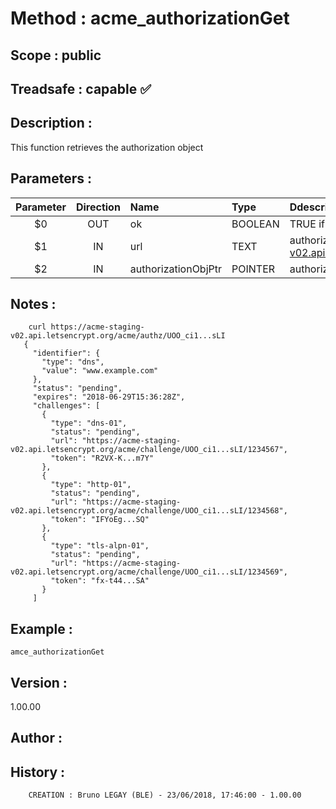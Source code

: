 ﻿# **Method :** acme_authorizationGet
## **Scope :** public
## **Treadsafe :** capable ✅ 
## **Description :** 
This function retrieves the authorization object
## **Parameters :** 
| Parameter | Direction | Name | Type | Ddescription | 
|:----:|:----:|:----|:----|:----| 
| $0 | OUT | ok | BOOLEAN | TRUE if ok, FALSE otherwise | 
| $1 | IN | url | TEXT | authorization url (e.g. "https://acme-staging-v02.api.letsencrypt.org/acme/authz/UOO_ci...sLI") | 
| $2 | IN | authorizationObjPtr | POINTER | authorization object pointer (modified) | 

## **Notes :** 

      
        curl https://acme-staging-v02.api.letsencrypt.org/acme/authz/UOO_ci1...sLI
       {
         "identifier": {
           "type": "dns",
           "value": "www.example.com"
         },
         "status": "pending",
         "expires": "2018-06-29T15:36:28Z",
         "challenges": [
           {
             "type": "dns-01",
             "status": "pending",
             "url": "https://acme-staging-v02.api.letsencrypt.org/acme/challenge/UOO_ci1...sLI/1234567",
             "token": "R2VX-K...m7Y"
           },
           {
             "type": "http-01",
             "status": "pending",
             "url": "https://acme-staging-v02.api.letsencrypt.org/acme/challenge/UOO_ci1...sLI/1234568",
             "token": "IFYoEg...SQ"
           },
           {
             "type": "tls-alpn-01",
             "status": "pending",
             "url": "https://acme-staging-v02.api.letsencrypt.org/acme/challenge/UOO_ci1...sLI/1234569",
             "token": "fx-t44...SA"
           }
         ]
## **Example :** 
```
amce_authorizationGet
```
## **Version :** 
1.00.00
## **Author :** 

## **History :** 
 
        CREATION : Bruno LEGAY (BLE) - 23/06/2018, 17:46:00 - 1.00.00
